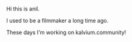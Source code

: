Hi this is anil.

I used to be a filmmaker  a long time ago.

These days I'm working on kalvium.community!
